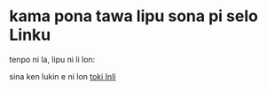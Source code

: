 # kama pona tawa lipu sona pi selo Linku
tenpo ni la, lipu ni li lon:

sina ken lukin e ni lon [toki Inli](../en/README.md)